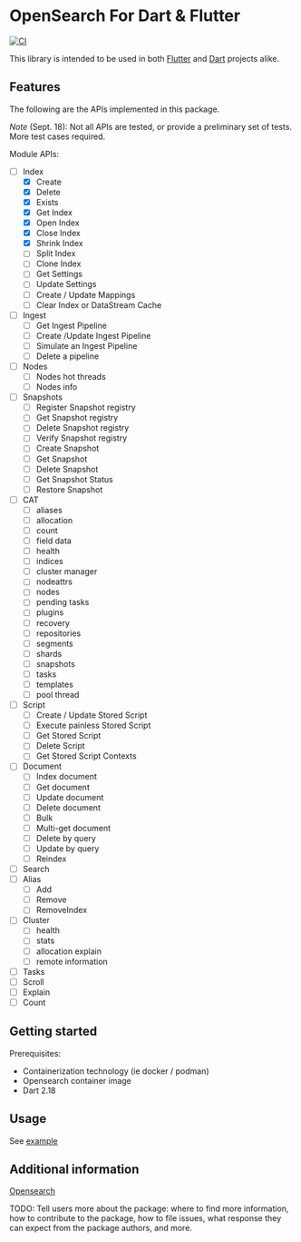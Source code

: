 # OpenSearch For Dart & Flutter
[![CI](https://github.com/Nexushunter/opensearch-dart/actions/workflows/CI.yaml/badge.svg?branch=main)](https://github.com/Nexushunter/opensearch-dart/actions/workflows/CI.yaml)

This library is intended to be used in both [Flutter](https://flutter.dev) and [Dart](https://dart.dev) projects alike.

## Features

The following are the APIs implemented in this package.

*Note* (Sept. 18): Not all APIs are tested, or provide a preliminary set of tests. More test cases required. 

Module APIs:
- [ ] Index
  - [x] Create
  - [x] Delete
  - [x] Exists
  - [X] Get Index
  - [x] Open Index
  - [x] Close Index
  - [x] Shrink Index
  - [ ] Split Index
  - [ ] Clone Index
  - [ ] Get Settings
  - [ ] Update Settings
  - [ ] Create / Update Mappings
  - [ ] Clear Index or DataStream Cache
- [ ] Ingest
  - [ ] Get Ingest Pipeline
  - [ ] Create /Update Ingest Pipeline
  - [ ] Simulate an Ingest Pipeline
  - [ ] Delete a pipeline
- [ ] Nodes
  - [ ] Nodes hot threads
  - [ ] Nodes info
- [ ] Snapshots
  - [ ] Register Snapshot registry
  - [ ] Get Snapshot registry
  - [ ] Delete Snapshot registry
  - [ ] Verify Snapshot registry
  - [ ] Create Snapshot
  - [ ] Get Snapshot
  - [ ] Delete Snapshot
  - [ ] Get Snapshot Status
  - [ ] Restore Snapshot
- [ ] CAT
  -  [ ] aliases
  -  [ ] allocation
  -  [ ] count
  -  [ ] field data
  -  [ ] health
  -  [ ] indices
  -  [ ] cluster manager
  -  [ ] nodeattrs
  -  [ ] nodes
  -  [ ] pending tasks
  -  [ ] plugins
  -  [ ] recovery
  -  [ ] repositories
  -  [ ] segments
  -  [ ] shards
  -  [ ] snapshots
  -  [ ] tasks
  -  [ ] templates
  -  [ ] pool thread
- [ ] Script
  - [ ] Create / Update Stored Script
  - [ ] Execute painless Stored Script
  - [ ] Get Stored Script
  - [ ] Delete Script
  - [ ] Get Stored Script Contexts
- [ ] Document
  - [ ] Index document
  - [ ] Get document
  - [ ] Update document
  - [ ] Delete document
  - [ ] Bulk
  - [ ] Multi-get document
  - [ ] Delete by query
  - [ ] Update by query
  - [ ] Reindex
- [ ] Search
- [ ] Alias
  - [ ] Add
  - [ ] Remove
  - [ ] RemoveIndex
- [ ] Cluster
  - [ ] health
  - [ ] stats
  - [ ] allocation explain
  - [ ] remote information
- [ ] Tasks
- [ ] Scroll
- [ ] Explain
- [ ] Count

## Getting started

Prerequisites:
- Containerization technology (ie docker / podman)
- Opensearch container image
- Dart 2.18

## Usage

See [example](https://github.com/Nexushunter/opensearch-dart/blob/main/example/opensearch_dart_example.dart)

## Additional information

[Opensearch](https://opensearch.org)

TODO: Tell users more about the package: where to find more information, how to 
contribute to the package, how to file issues, what response they can expect 
from the package authors, and more.
